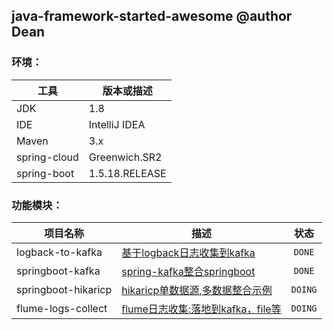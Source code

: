 ## java-framework-started-awesome @author Dean

### 环境：

| 工具    | 版本或描述 |
| ----- | ------------|
| JDK   | 1.8         |
| IDE   | IntelliJ IDEA |
| Maven | 3.x|
| spring-cloud |Greenwich.SR2 |
| spring-boot |1.5.18.RELEASE |

### 功能模块：

| 项目名称| 描述 | 状态
| ---|------------|:---:
| logback-to-kafka| [基于logback日志收集到kafka](logback-to-kafka/README.md)  | `DONE`
| springboot-kafka| [spring-kafka整合springboot](springboot-kafka/README.md)  | `DONE`
| springboot-hikaricp| [hikaricp单数据源,多数据整合示例](springboot-hikaricp/README.md)  | `DOING`
| flume-logs-collect| [flume日志收集:落地到kafka，file等](flume-logs-collect/README.md)  | `DOING`
